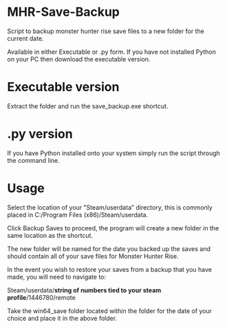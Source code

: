 # MHR-Save-Backup
Script to backup monster hunter rise save files to a new folder for the current date.

Available in either Executable or .py form. If you have not installed Python on your PC then download the executable version.

# Executable version
Extract the folder and run the save_backup.exe shortcut.

# .py version
If you have Python installed onto your system simply run the script through the command line.

# Usage
Select the location of your "Steam/userdata" directory, this is commonly placed in C:/Program Files (x86)/Steam/userdata.

Click Backup Saves to proceed, the program will create a new folder in the same location as the shortcut.

The new folder will be named for the date you backed up the saves and should contain all of your save files for Monster Hunter Rise.

In the event you wish to restore your saves from a backup that you have made, you will need to navigate to:

Steam/userdata/__string of numbers tied to your steam profile__/1446780/remote

Take the win64_save folder located within the folder for the date of your choice and place it in the above folder.
